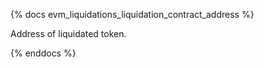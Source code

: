 {% docs evm_liquidations_liquidation_contract_address %}

Address of liquidated token.

{% enddocs %}
